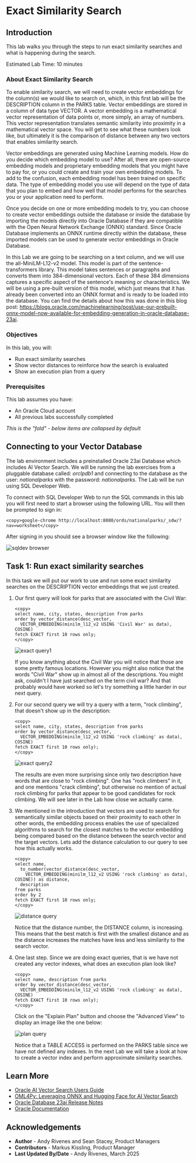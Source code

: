 # Exact Similarity Search

## Introduction

This lab walks you through the steps to run exact similarity searches and what is happening during the search.

Estimated Lab Time: 10 minutes

### About Exact Similarity Search

To enable similarity search, we will need to create vector embeddings for the column(s) we would like to search on, which, in this first lab will be the DESCRIPTION column in the PARKS table. Vector embeddings are stored in a column of data type VECTOR. A vector embedding is a mathematical vector representation of data points or, more simply, an array of numbers. This vector representation translates semantic similarity into proximity in a mathematical vector space. You will get to see what these numbers look like, but ultimately it is the comparison of distance between any two vectors that enables similarity search.

Vector embeddings are generated using Machine Learning models. How do you decide which embedding model to use? After all, there are open-source embedding models and proprietary embedding models that you might have to pay for, or you could create and train your own embedding models. To add to the confusion, each embedding model has been trained on specific data. The type of embedding model you use will depend on the type of data that you plan to embed and how well that model performs for the searches you or your application need to perform.

Once you decide on one or more embedding models to try, you can choose to create vector embeddings outside the database or inside the database by importing the models directly into Oracle Database if they are compatible with the Open Neural Network Exchange (ONNX) standard. Since Oracle Database implements an ONNX runtime directly within the database, these imported models can be used to generate vector embeddings in Oracle Database.

In this Lab we are going to be searching on a text column, and we will use the all-MiniLM-L12-v2 model. This model is part of the sentence-transformers library. This model takes sentences or paragraphs and converts them into 384-dimensional vectors. Each of these 384 dimensions captures a specific aspect of the sentence's meaning or characteristics. We will be using a pre-built version of this model, which just means that it has already been converted into an ONNX format and is ready to be loaded into the database. You can find the details about how this was done in this blog post: https://blogs.oracle.com/machinelearning/post/use-our-prebuilt-onnx-model-now-available-for-embedding-generation-in-oracle-database-23ai.


### Objectives

In this lab, you will:

* Run exact similarity searches
* Show vector distances to reinforce how the search is evaluated
* Show an execution plan from a query

### Prerequisites

This lab assumes you have:
* An Oracle Cloud account
* All previous labs successfully completed


*This is the "fold" - below items are collapsed by default*

## Connecting to your Vector Database

The lab environment includes a preinstalled Oracle 23ai Database which includes AI Vector Search. We will be running the lab exercises from a pluggable database called: *orclpdb1* and connecting to the database as the user: *nationalparks* with the password: *nationalparks*. The Lab will be run using SQL Developer Web.

To connect with SQL Developer Web to run the SQL commands in this lab you will first need to start a browser using the following URL. You will then be prompted to sign in:

  ```
  <copy>google-chrome http://localhost:8080/ords/nationalparks/_sdw/?nav=worksheet</copy>
  ```

After signing in you should see a browser window like the following:

 ![sqldev browser](images/sqldev_web.png)


## Task 1: Run exact similarity searches

In this task we will put our work to use and run some exact similarity searches on the DESCRIPTION vector embeddings that we just created.

1. Our first query will look for parks that are associated with the Civil War:

    ```
    <copy>
    select name, city, states, description from parks
    order by vector_distance(desc_vector, 
      VECTOR_EMBEDDING(minilm_l12_v2 USING 'Civil War' as data), COSINE)
    fetch EXACT first 10 rows only;
    </copy>
    ```

    ![exact query1](images/parks_exact_civil_war.png)

    If you know anything about the Civil War you will notice that those are some pretty famous locations. However you might also notice that the words "Civil War" show up in almost all of the descriptions. You might ask, couldn't I have just searched on the term civil war? And that probably would have worked so let's try something a little harder in our next query.

2. For our second query we will try a query with a term, "rock climbing", that doesn't show up in the description:

    ```
    <copy>
    select name, city, states, description from parks 
    order by vector_distance(desc_vector, 
      VECTOR_EMBEDDING(minilm_l12_v2 USING 'rock climbing' as data), COSINE)
    fetch EXACT first 10 rows only);
    </copy>
    ```

    ![exact query2](images/parks_exact_rock_climbing.png)

    The results are even more surprising since only two description have words that are close to "rock climbing". One has "rock climbers" in it, and one mentions "crack climbing", but otherwise no mention of actual rock climbing for parks that appear to be good candidates for rock climbing. We will see later in the Lab how close we actually came.

3. We mentioned in the introduction that vectors are used to search for semantically similar objects based on their proximity to each other In other words, the embedding process enables the use of specialized algorithms to search for the closest matches to the vector embedding being compared based on the distance between the search vector and the target vectors. Lets add the distance calculation to our query to see how this actually works.

    ```
    <copy>
    select name, 
      to_number(vector_distance(desc_vector, 
        VECTOR_EMBEDDING(minilm_l12_v2 USING 'rock climbing' as data), COSINE)) as distance,
      description
    from parks
    order by 2
    fetch EXACT first 10 rows only;
    </copy>
    ```

	 ![distance query](images/parks_exact_rock_climbing_distance.png)

    Notice that the distance number, the DISTANCE column, is increasing. This means that the best match is first with the smallest distance and as the distance increases the matches have less and less similarity to the search vector.

4. One last step. Since we are doing exact queries, that is we have not created any vector indexes, what does an execution plan look like?

    ```
    <copy>
    select name, description from parks 
    order by vector_distance(desc_vector, 
      VECTOR_EMBEDDING(minilm_l12_v2 USING 'rock climbing' as data), COSINE)
    fetch EXACT first 10 rows only);
    </copy>
    ```
  
    Click on the "Explain Plan" button and choose the "Advanced View" to display an image like the one below:

	 ![plan query](images/parks_execute_plan.png)

    Notice that a TABLE ACCESS is performed on the PARKS table since we have not defined any indexes. In the next Lab we will take a look at how to create a vector index and perform approximate similarity searches.


## Learn More

* [Oracle AI Vector Search Users Guide](https://docs.oracle.com/en/database/oracle/oracle-database/23/vecse/index.html)
* [OML4Py: Leveraging ONNX and Hugging Face for AI Vector Search](https://blogs.oracle.com/machinelearning/post/oml4py-leveraging-onnx-and-hugging-face-for-advanced-ai-vector-search)
* [Oracle Database 23ai Release Notes](https://docs.oracle.com/en/database/oracle/oracle-database/23/rnrdm/index.html)
* [Oracle Documentation](http://docs.oracle.com)

## Acknowledgements
* **Author** - Andy Rivenes and Sean Stacey, Product Managers
* **Contributors** - Markus Kissling, Product Manager
* **Last Updated By/Date** - Andy Rivenes, March 2025
